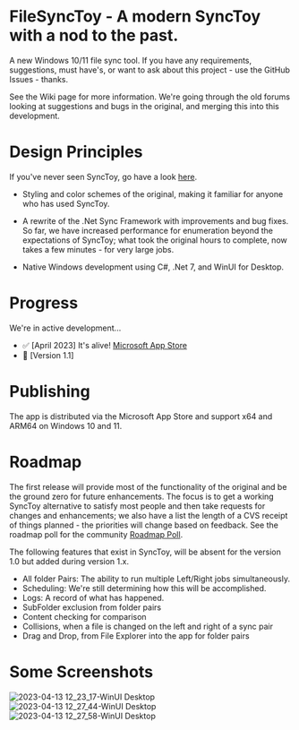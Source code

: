 # FileSyncToy - A modern SyncToy with a nod to the past.

A new Windows 10/11 file sync tool. If you have any requirements, suggestions, must have's, or want to ask about this project - use the GitHub Issues - thanks.

See the Wiki page for more information. We're going through the old forums looking at suggestions and bugs in the original, and merging this into this development.

# Design Principles

If you've never seen SyncToy, go have a look [here](https://en.wikipedia.org/wiki/SyncToy).

* Styling and color schemes of the original, making it familiar for anyone who has used SyncToy.
  
* A rewrite of the .Net Sync Framework with improvements and bug fixes. So far, we have increased performance for enumeration beyond the expectations of SyncToy; what took the original hours to complete, now takes a few minutes - for very large jobs.
  
* Native Windows development using C#, .Net 7, and WinUI for Desktop.

# Progress

We're in active development...
* :white_check_mark: [April 2023] It's alive! [Microsoft App Store](https://www.microsoft.com/store/apps/9NC0TXT5ZM7R)
* :small_orange_diamond: [Version 1.1] 

# Publishing

The app is distributed via the Microsoft App Store and support x64 and ARM64 on Windows 10 and 11.

# Roadmap

The first release will provide most of the functionality of the original and be the ground zero for future enhancements. The focus is to get a working SyncToy alternative to satisfy most people and then take requests for changes and enhancements; we also have a list the length of a CVS receipt of things planned - the priorities will change based on feedback. See the roadmap poll for the community [Roadmap Poll](https://github.com/HEIC-to-JPEG-Dev/FileSyncToy/discussions/7).

The following features that exist in SyncToy, will  be absent for the version 1.0 but added during version 1.x.
* All folder Pairs: The ability to run multiple Left/Right jobs simultaneously.
* Scheduling: We're still determining how this will be accomplished.
* Logs: A record of what has happened.
* SubFolder exclusion from folder pairs
* Content checking for comparison
* Collisions, when a file is changed on the left and right of a sync pair
* Drag and Drop, from File Explorer into the app for folder pairs

# Some Screenshots

![2023-04-13 12_23_17-WinUI Desktop](https://user-images.githubusercontent.com/32410442/231760867-3c9fddd8-7bf8-4ded-b84d-d9d884e4b716.png)
![2023-04-13 12_27_44-WinUI Desktop](https://user-images.githubusercontent.com/32410442/231760882-5c92c5c0-d838-4eb6-874b-f50d339f1194.png)
![2023-04-13 12_27_58-WinUI Desktop](https://user-images.githubusercontent.com/32410442/231760899-2a09ce15-8a3f-419a-a3ab-e956cc2e8ad9.png)



